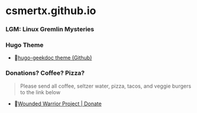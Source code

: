 # csmertx.github.io

### LGM: Linux Gremlin Mysteries

### Hugo Theme

- 🔗[hugo-geekdoc theme (Github)](https://github.com/thegeeklab/hugo-geekdoc)

### Donations? Coffee? Pizza?

> Please send all coffee, seltzer water, pizza, tacos, and veggie burgers to the link below

- 🔗[Wounded Warrior Project | Donate](https://www.woundedwarriorproject.org/donate)
